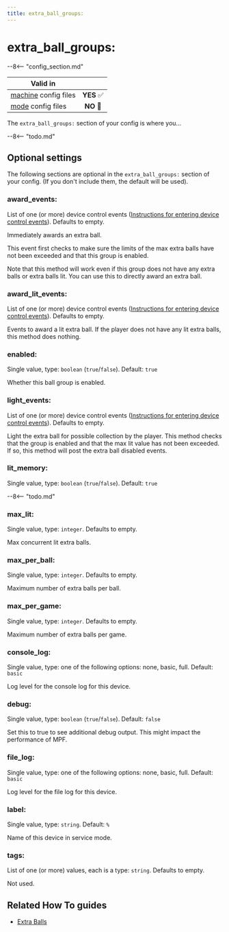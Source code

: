```yaml
---
title: extra_ball_groups:
---
```


# extra_ball_groups:


--8<-- "config_section.md"

| Valid in | |
|-----|:----:|
|[machine](instructions/machine_config.md) config files |**YES** :white_check_mark:|
|[mode](instructions/mode_config.md) config files|**NO** :no_entry_sign:|

The `extra_ball_groups:` section of your config is where you...

--8<-- "todo.md"

## Optional settings

The following sections are optional in the `extra_ball_groups:` section
of your config. (If you don't include them, the default will be used).

### award_events:

List of one (or more) device control events
([Instructions for entering device control events](instructions/device_control_events.md)). Defaults to empty.

Immediately awards an extra ball.

This event first checks to make sure the limits of the max extra balls
have not been exceeded and that this group is enabled.

Note that this method will work even if this group does not have any
extra balls or extra balls lit. You can use this to directly award an
extra ball.

### award_lit_events:

List of one (or more) device control events
([Instructions for entering device control events](instructions/device_control_events.md)). Defaults to empty.

Events to award a lit extra ball. If the player does not have any lit
extra balls, this method does nothing.

### enabled:

Single value, type: `boolean` (`true`/`false`). Default: `true`

Whether this ball group is enabled.

### light_events:

List of one (or more) device control events
([Instructions for entering device control events](instructions/device_control_events.md)). Defaults to empty.

Light the extra ball for possible collection by the player. This method
checks that the group is enabled and that the max lit value has not been
exceeded. If so, this method will post the extra ball disabled events.

### lit_memory:

Single value, type: `boolean` (`true`/`false`). Default: `true`

--8<-- "todo.md"

### max_lit:

Single value, type: `integer`. Defaults to empty.

Max concurrent lit extra balls.

### max_per_ball:

Single value, type: `integer`. Defaults to empty.

Maximum number of extra balls per ball.

### max_per_game:

Single value, type: `integer`. Defaults to empty.

Maximum number of extra balls per game.

### console_log:

Single value, type: one of the following options: none, basic, full.
Default: `basic`

Log level for the console log for this device.

### debug:

Single value, type: `boolean` (`true`/`false`). Default: `false`

Set this to true to see additional debug output. This might impact the
performance of MPF.

### file_log:

Single value, type: one of the following options: none, basic, full.
Default: `basic`

Log level for the file log for this device.

### label:

Single value, type: `string`. Default: `%`

Name of this device in service mode.

### tags:

List of one (or more) values, each is a type: `string`. Defaults to
empty.

Not used.

## Related How To guides

* [Extra Balls](../game_logic/extra_balls.md)
